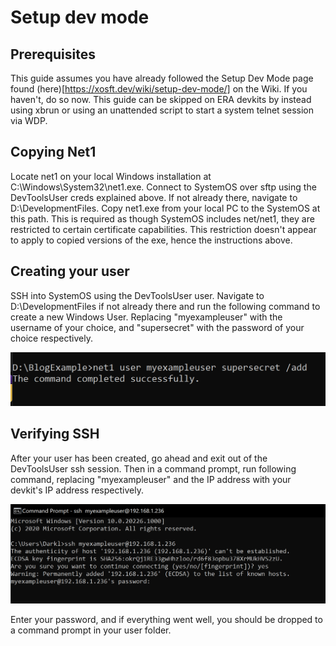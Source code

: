 <!-- TITLE: Creating a Windows user on SystemOS -->
<!-- SUBTITLE: A guide on how to create your own Windows user on SystemOS, using net1 -->

# Setup dev mode
## Prerequisites

  This guide assumes you have already followed the Setup Dev Mode page found (here)[https://xosft.dev/wiki/setup-dev-mode/] on the Wiki. If you haven't, do so now. This guide can be skipped on ERA devkits by instead using xbrun or using an unattended script to start a system telnet session via WDP. 

## Copying Net1 

Locate net1 on your local Windows installation at C:\Windows\System32\net1.exe. Connect to SystemOS over sftp using the DevToolsUser creds explained above. If not already there, navigate to D:\DevelopmentFiles. Copy net1.exe from your local PC to the SystemOS at this path. This is required as though SystemOS includes net/net1, they are restricted to certain certificate capabilities. This restriction doesn't appear to apply to copied versions of the exe, hence the instructions above. 

## Creating your user

SSH into SystemOS using the DevToolsUser user. Navigate to D:\DevelopmentFiles if not already there and run the following command to create a new Windows User. Replacing "myexampleuser" with the username of your choice, and "supersecret" with the password of your choice respectively. 

![net1 user exampleuser supersecret /add](winuserguide/wiki1.png)


## Verifying SSH

After your user has been created, go ahead and exit out of the DevToolsUser ssh session. Then in a command prompt, run following command, replacing "myexampleuser" and the IP address with your devkit's IP address respectively. 

![ssh myexampleuser@192.168.1.236](winuserguide/wiki2.png)

Enter your password, and if everything went well, you should be dropped to a command prompt in your user folder.
